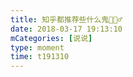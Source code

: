 ```yaml
---
title: 知乎都推荐些什么鬼🤷🏻‍♂️
date: 2018-03-17 19:13:10
mCategories: [说说]
type: moment
time: t191310
---
```


<div id="pics-20180317191310"></div>

<script src="/lib/moment/pics.js"></script>
<script>
var data = [
    {"link": "2018-03-17_000000.jpeg", "type": "shuoshuo"}
];
picsRender(data, "pics-20180317191310");
</script>
